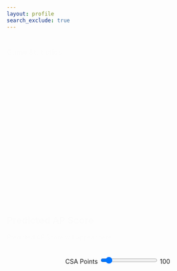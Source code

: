 ```yaml
---
layout: profile
search_exclude: true
--- 
```


<script src="uri.js"></script>

<style>
  .account-card {
    width: 300px; /* Adjust width as needed */
    padding: 20px;
    background-color: #E5E4E2;
    border-radius: 10px;
    margin-left: 78%; /* Adjust margin to match sidebar width */
    text-align: center;
    margin-bottom: 20px; /* Adjust bottom margin as needed */
    position: absolute;
    background: linear-gradient(90deg, rgba(2,0,36,1) 0%, rgba(230,151,8,1) 0%, rgba(255,0,0,1) 100%);
  }

  @keyframes fade-in {
    from { opacity: 0; }
    to { opacity: 1; }
  }

  .container-profile,
  .allBoxes,
  .container {
    animation: fade-in 1s ease-in-out; /* Apply fade-in animation */
  }

  /* Styling for the slider */
  .slider-container {
    width: 70%;
    margin: 0 auto;
    text-align: center;
    padding-top: 20px;
  }

  .slider {
    -webkit-appearance: none;
    width: 100%;
    height: 20px;
    border-radius: 10px;
    background: #d3d3d3;
    outline: none;
    opacity: 0.7;
    -webkit-transition: .2s;
    transition: opacity .2s;
  }

  .slider:hover {
    opacity: 1;
  }

  /* Styling for slider value display */
  .slider-value {
    padding-top: 10px;
    font-size: 18px;
  }

  /* Styling for prediction display */
  .prediction-container {
    padding-top: 20px;
    text-align: center;
    font-size: 18px;
  }

  /* Styling for progress bar */
  .progress-bar {
    width: 50%;
    margin: 20px auto;
    height: 30px;
    background-color: #f2f2f2;
    border-radius: 5px;
    overflow: hidden;
  }

  .progress {
    width: 0;
    height: 100%;
    background-color: #4caf50;
    text-align: center;
    line-height: 30px;
    color: white;
  }

  .summary-card {
    width: 250px;
  }
  
</style>

<div class="container-profile">
  <div class="summary-row">
    <div class="sumText">
      <h1 id="initName"></h1>
      <h3 id="detailText">Game Statistics</h3>
      <script src="https://cdn.jsdelivr.net/npm/chart.js"></script>
    </div>
    <div class="account-card">
      <div id="profilePicture">
      </div>
    </div>
  </div>
  <br>
</div>
<div class="allBoxes">
  <div class="container">
    <div class="summary-row">
      <div class="summary-card">
        <h2>Account Points</h2>
        <p id="accountPointsDisplay">Loading...</p>
        <p id="accountPointsDisplay">Loading...</p>
      </div>
      <div class="summary-card">
        <h2>Computer Science A</h2>
        <p id="csaPointsDisplay">Loading...</p>
      </div>
      <div class="summary-card">
        <h2>Computer Science P</h2>
        <p id="cspPointsDisplay">Loading...</p>
      </div>
    </div>
  </div>
</div>

<div class="container">
  <div class="summary-row">
    <div class="summary-card">
      <h2>Predicted AP Score</h2>
      <!-- Placeholder for the predicted AP Score -->
      <p id="predictedAPScoreDisplay">Predicted AP Score will appear here</p>
    </div>
  </div>
</div>

<!-- Slider Container -->
<div class="slider-container">
  <label for="csaPointsSlider">CSA Points</label>
  <input type="range" id="csaPointsSlider" min="0" max="1000" step="1" value="100">
  <span id="csaPointsValue">100</span>
</div>

<!-- Bar Chart Container -->
<div>
  <canvas id="pointsChart" width="400" height="200"></canvas>
</div>

<script>
  window.onload = function () {
    fetchUserData();
  };

  function fetchUserData() {
    var requestOptions = {
      method: 'GET',
      mode: 'cors',
      cache: 'default',
      credentials: 'include',
    };

    fetch(uri + "/api/person/jwt", requestOptions)
      .then(response => {
        if (!response.ok) {
          const errorMsg = 'Login error: ' + response.status;
          console.log(errorMsg);

          switch (response.status) {
            case 401:
              alert("Please log into or make an account");
              window.location.href = "login";
              break;
            case 403:
              alert("Access forbidden. You do not have permission to access this resource.");
              break;
            case 404:
              alert("User not found. Please check your credentials.");
              break;
            default:
              alert("Login failed. Please try again later.");
          }

          return Promise.reject('Login failed');
        }
        return response.json();
      })
      .then(data => {
        // ACCOUNT CARD
        let profilePictureDiv = document.getElementById("profilePicture");
        let imgElement = document.createElement("img");
        imgElement.src = "https://codemaxxers.github.io/codemaxxerFrontend/images/profilePics/"+ data.profilePicInt + ".png";
        imgElement.style.width = "60px";
        imgElement.style.height = "60px";
        imgElement.style.float = "left";
        imgElement.style.borderRadius = "5px";
        var nameForProfile = document.createElement("h3");
        nameForProfile.innerHTML = data.name;
        var changeProfileText = document.createElement("p");
        changeProfileText.innerHTML = "Level " + data.accountLevel;
        changeProfileText.style.marginBottom = "0px";
        profilePictureDiv.appendChild(imgElement);
        profilePictureDiv.appendChild(nameForProfile);
        profilePictureDiv.appendChild(changeProfileText);
        // ACCOUNT CARD

        document.getElementById("initName").innerText = data.name;
        document.getElementById("accountPointsDisplay").innerText = data.accountPoints + " Points";
        document.getElementById("csaPointsDisplay").innerText = data.csaPoints + " Points";
        document.getElementById("cspPointsDisplay").innerText = data.cspPoints + " Points";

        predictAndDisplayAPScore(data.csaPoints);
      })
      .catch(error => console.log('error', error));
  }

  function predictAndDisplayAPScore(csaPoints) {
    console.log("Sending request with csaPoints:", csaPoints);
    fetch(uri + "/api/predictAPScore?csaPoints=" + csaPoints)
      .then(response => {
        console.log("Received response:", response);
        if (!response.ok) {
          throw new Error('Network response was not ok');
        }
        return response.json();
      })
      .then(data => {
        console.log("Received data:", data);
        // Ensure the predicted AP score is between 1 and 5
        const predictedAPScore = Math.min(Math.max(Math.round(data), 1), 5);
        document.getElementById("predictedAPScoreDisplay").innerText = `Predicted AP Score: ${predictedAPScore}`;
      })
      .catch(error => {
        console.error('There was a problem with the fetch operation:', error);
        document.getElementById("predictedAPScoreDisplay").innerText = 'Failed to fetch prediction result.';
      });
  }

  // Event listener for CSA Points slider
  const csaPointsSlider = document.getElementById('csaPointsSlider');
  const csaPointsValue = document.getElementById('csaPointsValue');
  
  csaPointsSlider.addEventListener('input', function (event) {
    const value = parseInt(event.target.value);
    csaPointsValue.innerText = value;
    predictAndDisplayAPScore(value);
  });

  // Initialize Chart.js bar chart
  let accountPoints = 0;
  let csaPoints = 100;
  let cspPoints = 0;

  let ctx = document.getElementById('pointsChart').getContext('2d');
  let pointsChart = new Chart(ctx, {
    type: 'bar',
    data: {
      labels: ['Account Points', 'CSA Points', 'CSP Points'],
      datasets: [{
        label: 'Points',
        data: [accountPoints, csaPoints, cspPoints],
        backgroundColor: [
          'rgba(255, 99, 132, 0.2)',
          'rgba(54, 162, 235, 0.2)',
          'rgba(255, 206, 86, 0.2)',
        ],
        borderColor: [
          'rgba(255, 99, 132, 1)',
          'rgba(54, 162, 235, 1)',
          'rgba(255, 206, 86, 1)',
        ],
        borderWidth: 1
      }]
    },
    options: {
      scales: {
        y: {
          beginAtZero: true
        }
      }
    }
  });
</script>
